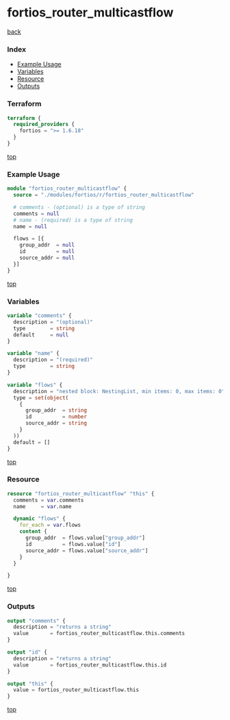 # fortios_router_multicastflow

[back](../fortios.md)

### Index

- [Example Usage](#example-usage)
- [Variables](#variables)
- [Resource](#resource)
- [Outputs](#outputs)

### Terraform

```terraform
terraform {
  required_providers {
    fortios = ">= 1.6.18"
  }
}
```

[top](#index)

### Example Usage

```terraform
module "fortios_router_multicastflow" {
  source = "./modules/fortios/r/fortios_router_multicastflow"

  # comments - (optional) is a type of string
  comments = null
  # name - (required) is a type of string
  name = null

  flows = [{
    group_addr  = null
    id          = null
    source_addr = null
  }]
}
```

[top](#index)

### Variables

```terraform
variable "comments" {
  description = "(optional)"
  type        = string
  default     = null
}

variable "name" {
  description = "(required)"
  type        = string
}

variable "flows" {
  description = "nested block: NestingList, min items: 0, max items: 0"
  type = set(object(
    {
      group_addr  = string
      id          = number
      source_addr = string
    }
  ))
  default = []
}
```

[top](#index)

### Resource

```terraform
resource "fortios_router_multicastflow" "this" {
  comments = var.comments
  name     = var.name

  dynamic "flows" {
    for_each = var.flows
    content {
      group_addr  = flows.value["group_addr"]
      id          = flows.value["id"]
      source_addr = flows.value["source_addr"]
    }
  }

}
```

[top](#index)

### Outputs

```terraform
output "comments" {
  description = "returns a string"
  value       = fortios_router_multicastflow.this.comments
}

output "id" {
  description = "returns a string"
  value       = fortios_router_multicastflow.this.id
}

output "this" {
  value = fortios_router_multicastflow.this
}
```

[top](#index)